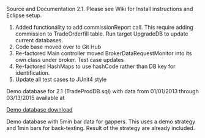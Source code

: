 

Source and Documentation 2.1. Please see Wiki for Install instructions and Eclipse setup.

1. Added functionality to add commissionReport call. This require adding commission to TradeOrderfill table. Run target UpgradeDB to update current databases.
2. Code base moved over to Git Hub
3. Re-factored Main controller moved BrokerDataRequestMonitor into its own class under broker. Test case updates
4. Re-factored HashMaps to use hashCode rather than DB key for identification.
5. Update all test cases to JUnit4 style

Demo database for 2.1 (TradeProdDB.sql) with data from 01/01/2013 through 03/13/2015 available at 

[Demo database download](https://drive.google.com/folderview?id=0BxiRuTqY1XJhY2RhaEdjMFgtOXM&usp=sharing)

Demo database with 5min bar data for gappers. This uses a demo strategy and 1min bars for back-testing. Result of the strategy are already included.
